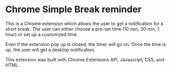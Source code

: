 # Chrome Simple Break reminder

This is a Chrome extension which allows the user to get a notification for a short break. 
The user can either choose a pre-set time (10 min, 30 min, 1 hour) or set up a customized time. 

Even if the extension pop up is closed, the timer will go on. Once the time is up, the user will get a desktop notification.

This extension was built with Chrome Extensions API, Javascript, CSS, and HTML. 

